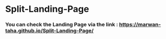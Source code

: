 # Split-Landing-Page
### You can check the Landing Page via the link : https://marwan-taha.github.io/Split-Landing-Page/
